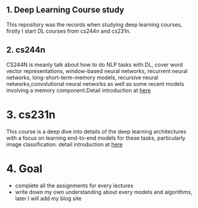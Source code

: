 ## 1. Deep Learning Course study

This repository was the records when studying deep learning courses, firstly I start DL courses from cs244n and cs231n.

## 2. cs244n
CS244N is meanly talk about how to do NLP tasks with DL,  cover word vector representations, window-based neural networks, recurrent neural networks, long-short-term-memory models,
recursive neural networks,convolutional neural networks as well as some recent models involving a memory component.Detail introduction at [here](http://web.stanford.edu/class/cs224n/)
 
# 3. cs231n
This course is a deep dive into details of the deep learning architectures with a focus on learning end-to-end models for these tasks, particularly image classification.
detail introduction at [here](http://cs231n.stanford.edu/)
 
# 4. Goal
- complete all the assignments for every lectures
- write down my own understanding about every models and algorithms, later I will add my blog site
